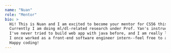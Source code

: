 ```yaml
---
name: "Nuan"
role: "Mentor"
bio: >
  Hi! This is Nuan and I am excited to become your mentor for CS56 this summer:). I am a soon-to-be fourth-year CS undergraduate at UCSB and I took CS56 about two years ago. 
  Currently I am doing ml/dl-related research under Prof. Yan's instruction. I am also very excited about application development and especially _web app_ ! 
  I've never tried to build web app with java before, and I am really looking forward to what we can achieve over the summer. 
  I once worked as a front-end software engineer intern--feel free to ask me more about it if interested! 
  Happy coding!
---
```

